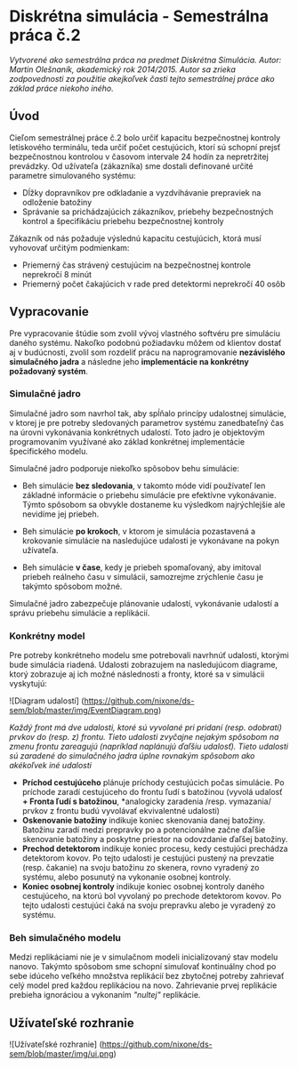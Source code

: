 # Diskrétna simulácia - Semestrálna práca č.2

*Vytvorené ako semestrálna práca na predmet Diskrétna Simulácia. Autor: Martin Olešnaník, akademický rok 2014/2015. Autor sa zrieka zodpovednosti za použitie akejkoľvek časti tejto semestrálnej práce ako základ práce niekoho iného.*

## Úvod

Cieľom semestrálnej práce č.2 bolo určiť kapacitu bezpečnostnej kontroly letiskového terminálu, teda určiť počet cestujúcich, ktorí sú schopní prejsť bezpečnostnou kontrolou v časovom intervale 24 hodín za nepretržitej prevádzky. Od užívateľa (zákazníka) sme dostali definované určité parametre simulovaného systému:

*	Dĺžky dopravníkov pre odkladanie a vyzdvihávanie prepraviek na odloženie batožiny
*	Správanie sa prichádzajúcich zákazníkov, priebehy bezpečnostných kontrol a špecifikáciu
	priebehu bezpečnostnej kontroly
	
Zákazník od nás požaduje výslednú kapacitu cestujúcich, ktorá musí vyhovovať určitým podmienkam:

*	Priemerný čas strávený cestujúcim na bezpečnostnej kontrole neprekročí 8 minút
*	Priemerný počet čakajúcich v rade pred detektormi neprekročí 40 osôb

## Vypracovanie

Pre vypracovanie štúdie som zvolil vývoj vlastného softvéru pre simuláciu daného systému. Nakoľko podobnú požiadavku môžem od klientov dostať aj v budúcnosti, zvolil som rozdeliť prácu na naprogramovanie **nezávislého simulačného jadra** a následne jeho **implementácie na konkrétny požadovaný systém**.

### Simulačné jadro

Simulačné jadro som navrhol tak, aby spĺňalo princípy udalostnej simulácie, v ktorej je pre potreby sledovaných parametrov systému zanedbateľný čas na úrovni vykonávania konkrétnych udalostí. Toto jadro je objektovým programovaním využívané ako základ konkrétnej implementácie špecifického modelu.

Simulačné jadro podporuje niekoľko spôsobov behu simulácie:

*	Beh simulácie **bez sledovania**, v takomto móde vidí používateľ len základné informácie o priebehu simulácie pre efektívne vykonávanie. Týmto spôsobom sa obvykle dostaneme ku výsledkom najrýchlejšie ale nevidíme jej priebeh.

*	Beh simulácie **po krokoch**, v ktorom je simulácia pozastavená a krokovanie simulácie na nasledujúce udalosti je vykonávane na pokyn užívateľa.

*	Beh simulácie **v čase**, kedy je priebeh spomaľovaný, aby imitoval priebeh reálneho času v simulácii, samozrejme zrýchlenie času je takýmto spôsobom možné. 

Simulačné jadro zabezpečuje plánovanie udalostí, vykonávanie udalostí a správu priebehu simulácie a replikácií.

### Konkrétny model

Pre potreby konkrétneho modelu sme potrebovali navrhnúť udalosti, ktorými bude simulácia riadená. Udalosti zobrazujem na nasledujúcom diagrame, ktorý zobrazuje aj ich možné následnosti a fronty, ktoré sa v simulácii vyskytujú:

![Diagram udalostí]
(https://github.com/nixone/ds-sem/blob/master/img/EventDiagram.png)

*Každý front má dve udalosti, ktoré sú vyvolané pri pridaní (resp. odobratí) prvkov do (resp. z) frontu. Tieto udalosti zvyčajne nejakým spôsobom na zmenu frontu zareagujú (napríklad naplánujú ďaľšiu udalosť). Tieto udalosti sú zaradené do simulačného jadra úplne rovnakým spôsobom ako akékoľvek iné udalosti*

*	**Príchod cestujúceho** plánuje príchody cestujúcich počas simulácie. Po príchode zaradí cestujúceho do frontu ľudí s batožinou (vyvolá udalosť **+ Fronta ľudí s batožinou**, *analogicky zaradenia /resp. vymazania/ prvkov z frontu budú vyvolávať ekvivalentné udalosti)
*	**Oskenovanie batožiny** indikuje koniec skenovania danej batožiny. Batožinu zaradí medzi prepravky po a potencionálne začne ďaľšie skenovanie batožiny a poskytne priestor na odovzdanie ďaľšej batožiny.
*	**Prechod detektorom** indikuje koniec procesu, kedy cestujúci prechádza detektorom kovov. Po tejto udalosti je cestujúci pustený na prevzatie (resp. čakanie) na svoju batožinu zo skenera, rovno vyradený zo systému, alebo posunutý na vykonanie osobnej kontroly.
*	**Koniec osobnej kontroly** indikuje koniec osobnej kontroly daného cestujúceho, na ktorú bol vyvolaný po prechode detektorom kovov. Po tejto udalosti cestujúci čaká na svoju prepravku alebo je vyradený zo systému.

### Beh simulačného modelu

Medzi replikáciami nie je v simulačnom modeli inicializovaný stav modelu nanovo. Takýmto spôsobom sme schopní simulovať kontinuálny chod po sebe idúceho veľkého množstva replikácií bez zbytočnej potreby zahrievať celý model pred každou replikáciou na novo. Zahrievanie prvej replikácie prebieha ignoráciou a vykonaním *"nultej"* replikácie.

## Užívateľské rozhranie

![Užívateľské rozhranie]
(https://github.com/nixone/ds-sem/blob/master/img/ui.png)